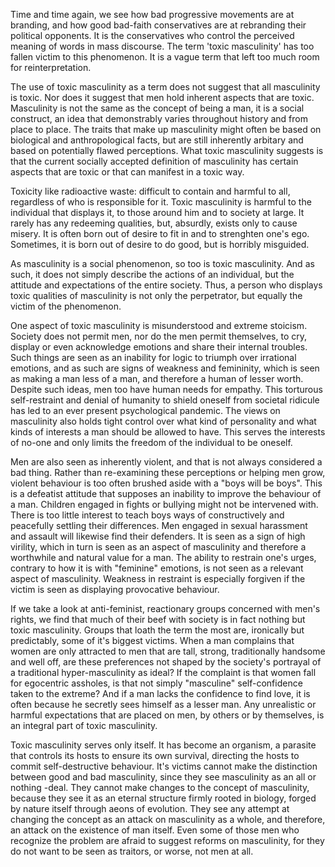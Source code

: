 Time and time again, we see how bad progressive movements are at branding, and how good bad-faith conservatives are at rebranding their political opponents. It is the conservatives who control the perceived meaning of words in mass discourse. The term 'toxic masculinity' has too fallen victim to this phenomenon. It is a vague term that left too much room for reinterpretation.

The use of toxic masculinity as a term does not suggest that all masculinity is toxic. Nor does it suggest that men hold inherent aspects that are toxic. Masculinity is not the same as the concept of being a man, it is a social construct, an idea that demonstrably varies throughout history and from place to place. The traits that make up masculinity might often be based on biological and anthropological facts, but are still inherently arbitary and based on potentially flawed perceptions. What toxic masculinity suggests is that the current socially accepted definition of masculinity has certain aspects that are toxic or that can manifest in a toxic way.

Toxicity like radioactive waste: difficult to contain and harmful to all, regardless of who is responsible for it. Toxic masculinity is harmful to the individual that displays it, to those around him and to society at large. It rarely has any redeeming qualities, but, absurdly, exists only to cause misery. It is often born out of desire to fit in and to strenghten one's ego. Sometimes, it is born out of desire to do good, but is horribly misguided.

As masculinity is a social phenomenon, so too is toxic masculinity. And as such, it does not simply describe the actions of an individual, but the attitude and expectations of the entire society. Thus, a person who displays toxic qualities of masculinity is not only the perpetrator, but equally the victim of the phenomenon.

One aspect of toxic masculinity is misunderstood and extreme stoicism. Society does not permit men, nor do the men permit themselves, to cry, display or even acknowledge emotions and share their internal troubles. Such things are seen as an inability for logic to triumph over irrational emotions, and as such are signs of weakness and femininity, which is seen as making a man less of a man, and therefore a human of lesser worth. Despite such ideas, men too have human needs for empathy. This torturous self-restraint and denial of humanity to shield oneself from societal ridicule has led to an ever present psychological pandemic. The views on masculinity also holds tight control over what kind of personality and what kinds of interests a man should be allowed to have. This serves the interests of no-one and only limits the freedom of the individual to be oneself.

Men are also seen as inherently violent, and that is not always considered a bad thing. Rather than re-examining these perceptions or helping men grow, violent behaviour is too often brushed aside with a "boys will be boys". This is a defeatist attitude that supposes an inability to improve the behaviour of a man. Children engaged in fights or bullying might not be intervened with. There is too little interest to teach boys ways of constructively and peacefully settling their differences. Men engaged in sexual harassment and assault will likewise find their defenders. It is seen as a sign of high virility, which in turn is seen as an aspect of masculinity and therefore a worthwhile and natural value for a man. The ability to restrain one's urges, contrary to how it is with "feminine" emotions, is not seen as a relevant aspect of masculinity. Weakness in restraint is especially forgiven if the victim is seen as displaying provocative behaviour.

If we take a look at anti-feminist, reactionary groups concerned with men's rights, we find that much of their beef with society is in fact nothing but toxic masculinity. Groups that loath the term the most are, ironically but predictably, some of it's biggest victims. When a man complains that women are only attracted to men that are tall, strong, traditionally handsome and well off, are these preferences not shaped by the society's portrayal of a traditional hyper-masculinity as ideal? If the complaint is that women fall for egocentric assholes, is that not simply "masculine" self-confidence taken to the extreme? And if a man lacks the confidence to find love, it is often because he secretly sees himself as a lesser man. Any unrealistic or harmful expectations that are placed on men, by others or by themselves, is an integral part of toxic masculinity.

Toxic masculinity serves only itself. It has become an organism, a parasite that controls its hosts to ensure its own survival, directing the hosts to commit self-destructive behaviour. It's victims cannot make the distinction between good and bad masculinity, since they see masculinity as an all or nothing -deal. They cannot make changes to the concept of masculinity, because they see it as an eternal structure firmly rooted in biology, forged by nature itself through aeons of evolution. They see any attempt at changing the concept as an attack on masculinity as a whole, and therefore, an attack on the existence of man itself. Even some of those men who recognize the problem are afraid to suggest reforms on masculinity, for they do not want to be seen as traitors, or worse, not men at all.